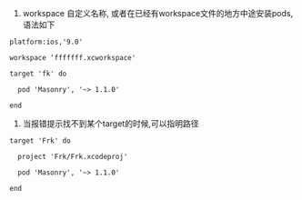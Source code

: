 1. workspace 自定义名称, 或者在已经有workspace文件的地方中途安装pods,语法如下

```cocoaPods
platform:ios,'9.0'

workspace ‘fffffff.xcworkspace'

target 'fk' do

  pod 'Masonry', '~> 1.1.0'

end
```

1. 当报错提示找不到某个target的时候,可以指明路径

```
target 'Frk' do

  project 'Frk/Frk.xcodeproj'

  pod 'Masonry', '~> 1.1.0'

end
```